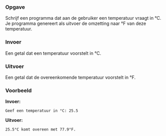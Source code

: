 ### Opgave

Schrijf een programma dat aan de gebruiker een temperatuur vraagt in °C. Je programma genereert als uitvoer de omzetting naar °F van deze temperatuur.

### Invoer
Een getal dat een temperatuur voorstelt in °C.

### Uitvoer
Een getal dat de overeenkomende temperatuur voorstelt in °F.

### Voorbeeld

**Invoer:**

    Geef een temperatuur in °C: 25.5

**Uitvoer:**

    25.5°C komt overeen met 77.9°F.
